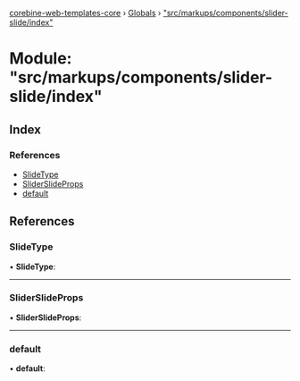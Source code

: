 [corebine-web-templates-core](../README.md) › [Globals](../globals.md) › ["src/markups/components/slider-slide/index"](_src_markups_components_slider_slide_index_.md)

# Module: "src/markups/components/slider-slide/index"

## Index

### References

* [SlideType](_src_markups_components_slider_slide_index_.md#slidetype)
* [SliderSlideProps](_src_markups_components_slider_slide_index_.md#sliderslideprops)
* [default](_src_markups_components_slider_slide_index_.md#default)

## References

###  SlideType

• **SlideType**:

___

###  SliderSlideProps

• **SliderSlideProps**:

___

###  default

• **default**:
